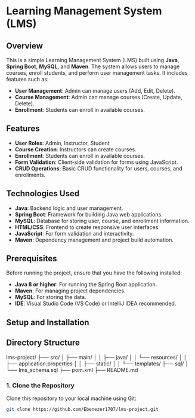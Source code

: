 # Learning Management System (LMS)

## Overview
This is a simple Learning Management System (LMS) built using **Java**, **Spring Boot**, **MySQL**, and **Maven**. The system allows users to manage courses, enroll students, and perform user management tasks. It includes features such as:

- **User Management**: Admin can manage users (Add, Edit, Delete).
- **Course Management**: Admin can manage courses (Create, Update, Delete).
- **Enrollment**: Students can enroll in available courses.

## Features
- **User Roles**: Admin, Instructor, Student
- **Course Creation**: Instructors can create courses.
- **Enrollment**: Students can enroll in available courses.
- **Form Validation**: Client-side validation for forms using JavaScript.
- **CRUD Operations**: Basic CRUD functionality for users, courses, and enrollments.

## Technologies Used
- **Java**: Backend logic and user management.
- **Spring Boot**: Framework for building Java web applications.
- **MySQL**: Database for storing user, course, and enrollment information.
- **HTML/CSS**: Frontend to create responsive user interfaces.
- **JavaScript**: For form validation and interactivity.
- **Maven**: Dependency management and project build automation.

## Prerequisites
Before running the project, ensure that you have the following installed:
- **Java 8 or higher**: For running the Spring Boot application.
- **Maven**: For managing project dependencies.
- **MySQL**: For storing the data.
- **IDE**: Visual Studio Code (VS Code) or IntelliJ IDEA recommended.

## Setup and Installation

## Directory Structure

lms-project/
├── src/
│   ├── main/
│   │   ├── java/
│   │   └── resources/
│   │       ├── application.properties
│   │       ├── static/
│   │       └── templates/
├── sql/
│   └── lms_schema.sql
├── pom.xml
├── README.md


### 1. Clone the Repository
Clone this repository to your local machine using Git:
```bash
git clone https://github.com/Ebenezer1707/lms-project.git

